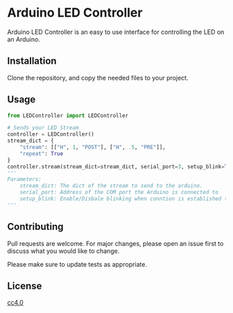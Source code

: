 # Arduino LED Controller

Arduino LED Controller is an easy to use interface for controlling the LED on an Arduino.

## Installation

Clone the repository, and copy the needed files to your project. 

## Usage

```python
from LEDController import LEDController

# Sends your LED Stream
controller = LEDController()
stream_dict = {
    "stream": [["H", 1, "POST"], ["H", .5, "PRE"]],
    "repeat": True
}
controller.stream(stream_dict=stream_dict, serial_port=3, setup_blink=True)
'''
Parameters:
    stream_dict: The dict of the stream to send to the arduino.
    serial_port: Address of the COM port the Arduino is connected to
    setup_blink: Enable/Disbale blinking when conntion is established to the Arduino
'''


```

## Contributing
Pull requests are welcome. For major changes, please open an issue first to discuss what you would like to change.

Please make sure to update tests as appropriate.

## License
[cc4.0](https://creativecommons.org/licenses/by/4.0/)

